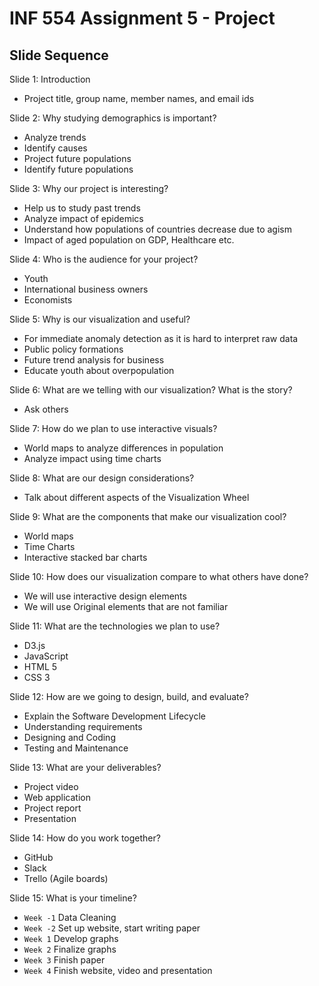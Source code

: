 # INF 554 Assignment 5 - Project

## Slide Sequence

Slide 1: Introduction
- Project title, group name, member names, and email ids

Slide 2: Why studying demographics is important? 
- Analyze trends
- Identify causes
- Project future populations
- Identify future populations

Slide 3: Why our project is interesting?
- Help us to study past trends
- Analyze impact of epidemics
- Understand how populations of countries decrease due to agism
- Impact of aged population on GDP, Healthcare etc.

Slide 4: Who is the audience for your project?
- Youth
- International business owners
- Economists

Slide 5: Why is our visualization and useful?
- For immediate anomaly detection as it is hard to interpret raw data
- Public policy formations
- Future trend analysis for business
- Educate youth about overpopulation

Slide 6: What are we telling with our visualization? What is the story?
- Ask others

Slide 7: How do we plan to use interactive visuals?
- World maps to analyze differences in population
- Analyze impact using time charts

Slide 8: What are our design considerations?
- Talk about different aspects of the Visualization Wheel

Slide 9: What are the components that make our visualization cool?
- World maps
- Time Charts
- Interactive stacked bar charts

Slide 10: How does our visualization compare to what others have done?
- We will use interactive design elements
- We will use Original elements that are not familiar

Slide 11: What are the technologies we plan to use?
- D3.js
- JavaScript
- HTML 5
- CSS 3

Slide 12: How are we going to design, build, and evaluate?
- Explain the Software Development Lifecycle
- Understanding requirements
- Designing and Coding
- Testing and Maintenance

Slide 13: What are your deliverables?
- Project video
- Web application
- Project report
- Presentation

Slide 14: How do you work together?
- GitHub
- Slack
- Trello (Agile boards)

Slide 15: What is your timeline?
- `Week -1` Data Cleaning
- `Week -2` Set up website, start writing paper
- `Week 1` Develop graphs
- `Week 2` Finalize graphs
- `Week 3` Finish paper
- `Week 4` Finish website, video and presentation
